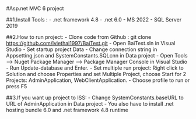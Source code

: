 #Asp.net MVC 6 project

##1.Install Tools :
	- .net framework 4.8
	- .net 6.0
	- MS 2022
	- SQL Server 2019

##2.How to run project:
	- Clone code from Github : git clone https://github.com/lviethai1997/BaiTest.git
	- Open BaiTest.sln in Visual Studio 
	- Set startup project Data
	- Change connection string in Appsetting.json and SystemConstants.SQLcnn in Data project
	- Open Tools --> Nuget Package Manager --> Package Manager Console in Visual Studio
	- Run Update-database and Enter.
	- Set multiple run project: Right click to Solution and choose Properties and set Multiple Project, choose Start for 2 Projects: AdminApplication, WebClientApplication.
	- Choose profile to run or press F5

##3.If you want up project to ISS:
	- Change SystemConstants.baseURL to URL of AdminApplication  in Data project
	- You also have to install .net hosting bundle 6.0 and .net framework 4.8 runtime